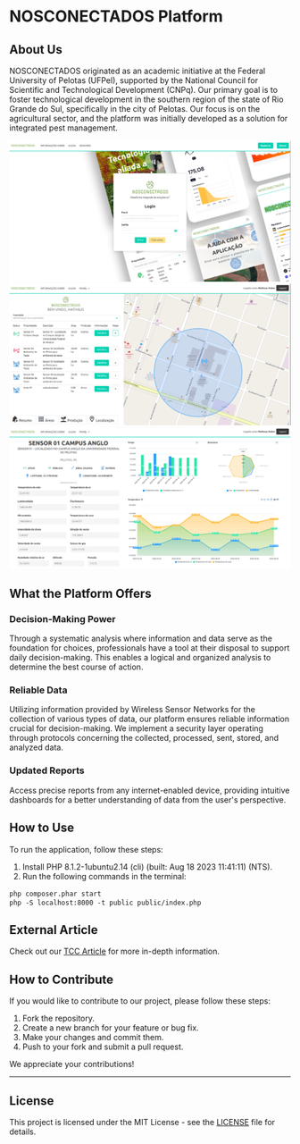 # NOSCONECTADOS Platform

## About Us

NOSCONECTADOS originated as an academic initiative at the Federal University of Pelotas (UFPel), supported by the National Council for Scientific and Technological Development (CNPq). Our primary goal is to foster technological development in the southern region of the state of Rio Grande do Sul, specifically in the city of Pelotas. Our focus is on the agricultural sector, and the platform was initially developed as a solution for integrated pest management.

<img src=".images/image3.png" alt="Image 3"/>
<img src=".images/image1.png" alt="Image 1"/>
<img src=".images/image2.png" alt="Image 2"/>

## What the Platform Offers

### Decision-Making Power

Through a systematic analysis where information and data serve as the foundation for choices, professionals have a tool at their disposal to support daily decision-making. This enables a logical and organized analysis to determine the best course of action.

### Reliable Data

Utilizing information provided by Wireless Sensor Networks for the collection of various types of data, our platform ensures reliable information crucial for decision-making. We implement a security layer operating through protocols concerning the collected, processed, sent, stored, and analyzed data.

### Updated Reports

Access precise reports from any internet-enabled device, providing intuitive dashboards for a better understanding of data from the user's perspective.

## How to Use

To run the application, follow these steps:

1. Install PHP 8.1.2-1ubuntu2.14 (cli) (built: Aug 18 2023 11:41:11) (NTS).
2. Run the following commands in the terminal:

```
php composer.phar start
php -S localhost:8000 -t public public/index.php
```


## External Article

Check out our [TCC Article](https://github.com/HuberM1998/TCC) for more in-depth information.

## How to Contribute

If you would like to contribute to our project, please follow these steps:

1. Fork the repository.
2. Create a new branch for your feature or bug fix.
3. Make your changes and commit them.
4. Push to your fork and submit a pull request.

We appreciate your contributions!

---

## License

This project is licensed under the MIT License - see the [LICENSE](https://github.com/HuberM1998/nosconectados-backend/blob/main/LICENSE.md) file for details.
